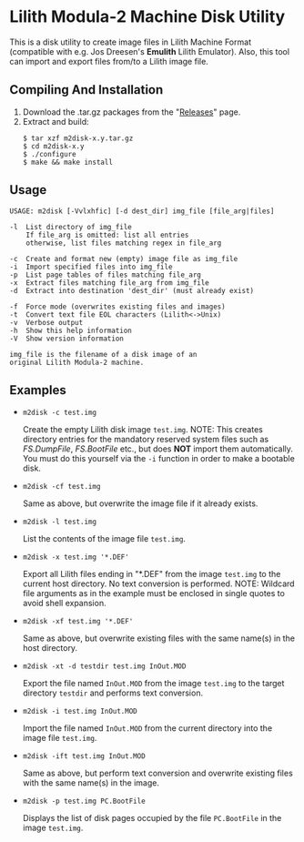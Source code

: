 # Lilith Modula-2 Machine Disk Utility
This is a disk utility to create image files in Lilith Machine Format (compatible with e.g. Jos Dreesen's **Emulith** Lilith Emulator). Also, this tool can import and export files from/to a Lilith image file.

## Compiling And Installation
1. Download the .tar.gz packages from the "[Releases](https://github.com/ghoss/m2disk/releases)" page.
2. Extract and build:
    ```
    $ tar xzf m2disk-x.y.tar.gz
    $ cd m2disk-x.y
    $ ./configure
    $ make && make install
    ```

## Usage
```
USAGE: m2disk [-Vvlxhfic] [-d dest_dir] img_file [file_arg|files]

-l	List directory of img_file
	If file_arg is omitted: list all entries
	otherwise, list files matching regex in file_arg

-c	Create and format new (empty) image file as img_file
-i	Import specified files into img_file
-p	List page tables of files matching file_arg
-x	Extract files matching file_arg from img_file
-d	Extract into destination 'dest_dir' (must already exist)

-f	Force mode (overwrites existing files and images)
-t	Convert text file EOL characters (Lilith<->Unix)
-v	Verbose output
-h	Show this help information
-V	Show version information

img_file is the filename of a disk image of an
original Lilith Modula-2 machine.
```

## Examples
* ```m2disk -c test.img```

  Create the empty Lilith disk image ```test.img```. NOTE: This creates directory entries for the mandatory reserved system files such as *FS.DumpFile*, *FS.BootFile* etc., but does **NOT** import them automatically. You must do this yourself via the ```-i``` function in order to make a bootable disk.

* ```m2disk -cf test.img```

  Same as above, but overwrite the image file if it already exists.

* ```m2disk -l test.img```

  List the contents of the image file ```test.img```.

* ```m2disk -x test.img '*.DEF'```

  Export all Lilith files ending in "*.DEF" from the image ```test.img``` to the current host directory. No text conversion is performed. NOTE: Wildcard file arguments as in the example must be enclosed in single quotes to avoid shell expansion.

* ```m2disk -xf test.img '*.DEF'```

  Same as above, but overwrite existing files with the same name(s) in the host directory.

* ```m2disk -xt -d testdir test.img InOut.MOD```

  Export the file named ```InOut.MOD``` from the image ```test.img``` to the target directory ```testdir``` and performs text conversion.

* ```m2disk -i test.img InOut.MOD```

  Import the file named ```InOut.MOD``` from the current directory into the image file ```test.img```. 

* ```m2disk -ift test.img InOut.MOD```

  Same as above, but perform text conversion and overwrite existing files with the same name(s) in the image. 

* ```m2disk -p test.img PC.BootFile```

  Displays the list of disk pages occupied by the file ```PC.BootFile``` in the image ```test.img```.